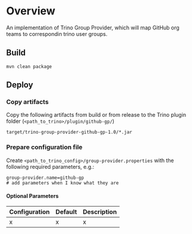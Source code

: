 # Overview

An implementation of Trino Group Provider, which will map GitHub org teams to correspondin trino user groups.

## Build


```
mvn clean package
```

## Deploy

### Copy artifacts

Copy the following artifacts from build or from release to the Trino plugin folder (`<path_to_trino>/plugin/github-gp/`)

```
target/trino-group-provider-github-gp-1.0/*.jar
```

### Prepare configuration file

Create `<path_to_trino_config>/group-provider.properties` with the following required parameters, e.g.:

```
group-provider.name=github-gp
# add parameters when I know what they are
```

#### Optional Parameters

| Configuration                            | Default  | Description                |
| ---------------------------------------- | -------- | -------------------------- |
| x | x | x |

